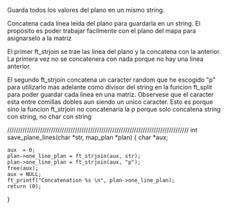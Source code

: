 Guarda todos los valores del plano en un mismo string.

Concatena cada línea leída del plano para guardarla en un string. El propósito es poder trabajar facilmente con el plano del mapa para asignarselo a la matriz

El primer ft_strjoin se trae las linea del plano y la concatena con la anterior. La primera vez no se concatenera con nada porque no hay una linea anterior.

El segundo ft_strjoin concatena un caracter random que he escogido "p" para utilizarlo mas adelante como divisor del string en la funcion ft_split para poder guardar cada linea en una matriz. Observese que el caracter esta entre comillas dobles aun siendo un unico caracter. Esto es porque
sino la funcion ft_strjoin no concatenaria la p porque solo concatena string con string, no char con string

///////////////////////////////////////////////////////////////////////////////////
int	save_plane_lines(char *str, map_plan *plan)
{
	char *aux;

	aux  = 0;
	plan->one_line_plan = ft_strjoin(aux, str);
	plan->one_line_plan = ft_strjoin(aux, "p");
	free(aux);
	aux = NULL;
	ft_printf("Concatenation %s \n", plan->one_line_plan);
	return (0);
}
